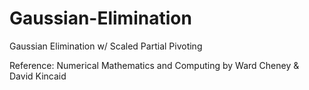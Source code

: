 # Gaussian-Elimination
Gaussian Elimination w/ Scaled Partial Pivoting

Reference: Numerical Mathematics and Computing by Ward Cheney & David Kincaid
